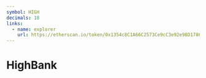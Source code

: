 ```yaml
---
symbol: HIGH
decimals: 18
links:
  - name: explorer
    url: https://etherscan.io/token/0x1354c8C1A66C2573Ce9cC3e92e98D17869501A46
---
```


# HighBank
